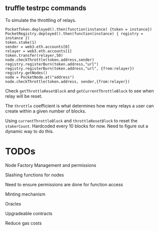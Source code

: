 ## truffle testrpc commands

To simulate the throttling of relays.
```
PocketToken.deployed().then(function(instance) {token = instance})
PocketRegistry.deployed().then(function(instance) { registry = instance })
token.stake(1)
sender = web3.eth.accounts[0]
relayer = web3.eth.accounts[1]
token.transfer(relayer,50)
node.checkThrottle(token.address,sender)
registry.registerBurn(token.address,"url")
registry.registerBurn(token.address,"url", {from:relayer})
registry.getNodes()
node = PocketNode.at("address")
node.checkThrottle(token.address, sender,{from:relayer})
```

Check `getThrottleResetBlock` and `getCurrentThrottleBlock` to see when relay will be reset.

The `throttle` coefficient is what determines how many relays a user can create within a given number of blocks.

Using `currentThrottleBlock` and `throttleResetBlock` to reset the `stakerCount`. Hardcoded every 10 blocks for now. Need to figure out a dynamic way to do this.


# TODOs

Node Factory Management and permissions

Slashing functions for nodes

Need to ensure permissions are done for function access

Minting mechanism

Oracles

Upgradeable contracts

Reduce gas costs
